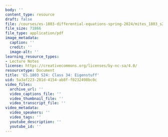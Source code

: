 ```yaml
---
body: ''
content_type: resource
draft: false
file: /courses/es-1803-differential-equations-spring-2024/mites_1803_s24_day34-notes.pdf
file_size: 71866
file_type: application/pdf
image_metadata:
  caption: ''
  credit: ''
  image-alt: ''
learning_resource_types:
- Lecture Notes
license: https://creativecommons.org/licenses/by-nc-sa/4.0/
resourcetype: Document
title: 'ES.1803 S24: Class 34: Eigenstuff'
uid: 5a3af223-281d-4154-ab8f-f0232498bc0c
video_files:
  archive_url: ''
  video_captions_file: ''
  video_thumbnail_file: ''
  video_transcript_file: ''
video_metadata:
  video_speakers: ''
  video_tags: ''
  youtube_description: ''
  youtube_id: ''
---
```

